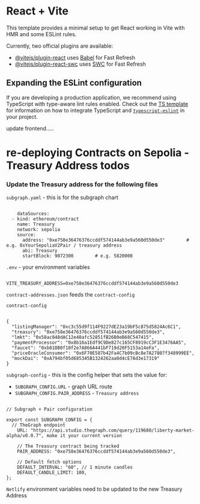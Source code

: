 # React + Vite

This template provides a minimal setup to get React working in Vite with HMR and some ESLint rules.

Currently, two official plugins are available:

- [@vitejs/plugin-react](https://github.com/vitejs/vite-plugin-react/blob/main/packages/plugin-react) uses [Babel](https://babeljs.io/) for Fast Refresh
- [@vitejs/plugin-react-swc](https://github.com/vitejs/vite-plugin-react/blob/main/packages/plugin-react-swc) uses [SWC](https://swc.rs/) for Fast Refresh

## Expanding the ESLint configuration

If you are developing a production application, we recommend using TypeScript with type-aware lint rules enabled. Check out the [TS template](https://github.com/vitejs/vite/tree/main/packages/create-vite/template-react-ts) for information on how to integrate TypeScript and [`typescript-eslint`](https://typescript-eslint.io) in your project.

update frontend.....

# re-deploying Contracts on Sepolia - Treasury Address todos

### Update the Treasury address for the following files

`subgraph.yaml` - this is for the subgraph chart  

```

    dataSources:
  - kind: ethereum/contract
    name: Treasury
    network: sepolia
    source:
      address: "0xe758e36476376ccddf574144ab3e9a560d550de3"        # e.g. 0xYourSepoliaV2Pair / treasury address
      abi: Treasury
      startBlock: 9072300        # e.g. 5820000

```

`.env` - your environment variables  

```

VITE_TREASURY_ADDRESS=0xe758e36476376ccddf574144ab3e9a560d550de3
```

`contract-addresses.json`  feeds the  `contract-config`  

`contract-config`  

```

{
  "listingManager": "0xc3c55d9f114F9227dE23a19bF5c875d5824Ac6C1",
  "treasury": "0xe758e36476376ccddf574144ab3e9a560d550de3",
  "lmkt": "0x58ac848dAC12e40afc52851fB26B0eB68C547415",
  "paymentProcessor": "0x8b16a1Edf9C9De827c165CF8919cC3F1E3476AA5",
  "faucet": "0xb818B0f10f2e7A866A441bF719d20F5153a14eFa",
  "priceOracleConsumer": "0x6F70E587b42Fa4C7b09cBc8e7A27807f348999EE",
  "mockDai": "0xA794bf05d685345B1324262aa0d4cE7Ad3e17319"
}
```

`subgraph-config` - this is the config helper that sets the value for:  

- `SUBGRAPH_CONFIG.URL` - graph URL route
- `SUBGRAPH_CONFIG.PAIR_ADDRESS` - `Treasury address`

```

// Subgraph + Pair configuration

export const SUBGRAPH_CONFIG = {
  // TheGraph endpoint
    URL: "https://api.studio.thegraph.com/query/119680/liberty-market-alpha/v0.0.7", make it your current version

    // The Treasury contract being tracked
    PAIR_ADDRESS: "0xe758e36476376ccddf574144ab3e9a560d550de3",

    // Default fetch options
    DEFAULT_INTERVAL: "60", // 1 minute candles
    DEFAULT_CANDLE_LIMIT: 100,
};

```
`Netlify` environment variables need to be updated to the new Treasury Address